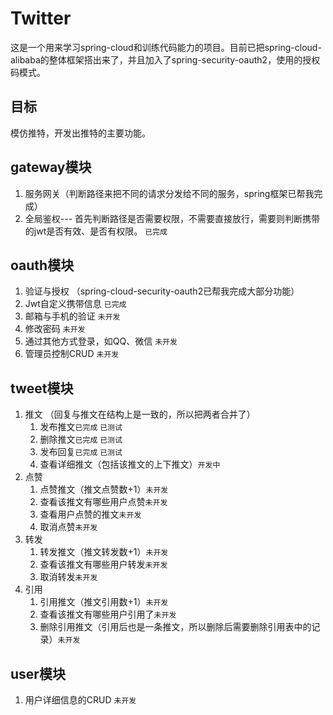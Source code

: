 # Twitter
这是一个用来学习spring-cloud和训练代码能力的项目。目前已把spring-cloud-alibaba的整体框架搭出来了，并且加入了spring-security-oauth2，使用的授权码模式。
## 目标
模仿推特，开发出推特的主要功能。

## gateway模块
1. 服务网关（判断路径来把不同的请求分发给不同的服务，spring框架已帮我完成）
2. 全局鉴权--- 首先判断路径是否需要权限，不需要直接放行，需要则判断携带的jwt是否有效、是否有权限。 `已完成`

## oauth模块
1. 验证与授权 （spring-cloud-security-oauth2已帮我完成大部分功能）
2. Jwt自定义携带信息 `已完成`
3. 邮箱与手机的验证 `未开发`
4. 修改密码 `未开发`
5. 通过其他方式登录，如QQ、微信 `未开发`
6. 管理员控制CRUD `未开发`

## tweet模块
1. 推文 （回复与推文在结构上是一致的，所以把两者合并了）
   1. 发布推文`已完成` `已测试`
   2. 删除推文`已完成` `已测试`
   3. 发布回复`已完成` `已测试`
   4. 查看详细推文（包括该推文的上下推文）`开发中`
2. 点赞
   1. 点赞推文（推文点赞数+1）`未开发`
   2. 查看该推文有哪些用户点赞`未开发`
   3. 查看用户点赞的推文`未开发`
   4. 取消点赞`未开发`
3. 转发
   1. 转发推文（推文转发数+1）`未开发`
   2. 查看该推文有哪些用户转发`未开发`
   3. 取消转发`未开发`
4. 引用
   1. 引用推文（推文引用数+1）`未开发`
   2. 查看该推文有哪些用户引用了`未开发`
   3. 删除引用推文（引用后也是一条推文，所以删除后需要删除引用表中的记录）`未开发`
   

## user模块
1. 用户详细信息的CRUD `未开发`